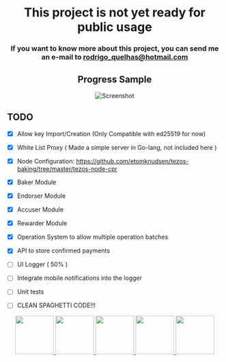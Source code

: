 
<div align="center">

# This project is not yet ready for public usage

### If you want to know more about this project, you can send me an e-mail to rodrigo_quelhas@hotmail.com

## Progress Sample

![Screenshot](https://imgur.com/9NpzxM5.gif)
<!-- ![Screenshot](https://i.imgur.com/M313wSe.gif) -->

</div>

## TODO
* [X] Allow key Import/Creation (Only Compatible with ed25519 for now)
* [X] White List Proxy ( Made a simple server in Go-lang, not included here )
* [X] Node Configuration: https://github.com/etomknudsen/tezos-baking/tree/master/tezos-node-cpr
* [X] Baker Module
* [X] Endorser Module
* [X] Accuser Module
* [X] Rewarder Module
* [X] Operation System to allow multiple operation batches
* [X] API to store confirmed payments
* [ ] UI Logger ( 50% )
* [ ] Integrate mobile notifications into the logger
* [ ] Unit tests
* [ ] CLEAN SPAGHETTI CODE!!!


<div align="center">
<a href="https://tezos.com">
    <img src="https://cdn-images-1.medium.com/max/383/1*y8_HZM44X6ngoDhzcNqNHg@2x.png" height="90px"/>
</a>
<a href="https://facebook.github.io/react/">
    <img src="https://upload.wikimedia.org/wikipedia/commons/a/a7/React-icon.svg" width="90px" height="90px"/>
</a>
<a href="http://redux.js.org/">
    <img src="https://redux.js.org/img/redux.svg" width="90px" height="90px"/>
</a>
<a href="https://hasura.io">
    <img src="https://hasura.io/rstatic/dist/eca5e5679b95686566c3c2de6bf2c899.svg" width="90px" height="90px"/>
</a>

<a href="https://www.howtographql.com/">
    <img src="https://d33wubrfki0l68.cloudfront.net/ee8e4a26c381ece64f6a8449059b9a120ecff6e0/c72e9/static/howtographql.d1a2e5b4.svg" height="90px"/>
<a/>

</div>